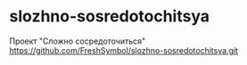# slozhno-sosredotochitsya
Проект "Сложно сосредоточиться"
https://github.com/FreshSymbol/slozhno-sosredotochitsya.git
